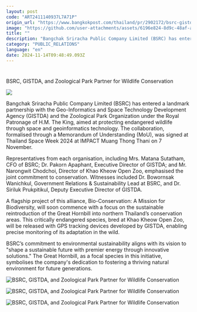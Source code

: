 ```yaml
---
layout: post
code: "ART2411140937L7A71P"
origin_url: "https://www.bangkokpost.com/thailand/pr/2902172/bsrc-gistda-and-zoological-park-partner-for-wildlife-conservation"
image: "https://github.com/user-attachments/assets/6196e824-8d9c-48af-af2d-22e272405887"
title: ""
description: "Bangchak Sriracha Public Company Limited (BSRC) has entered a landmark partnership with the Geo-Informatics and Space Technology Development Agency (GISTDA) and the Zoological Park Organization under the Royal Patronage of H.M. The King, aimed at protecting endangered wildlife through space and geoinformatics technology. The collaboration, formalised through a Memorandum of Understanding (MoU), was signed at Thailand Space Week 2024 at IMPACT Muang Thong Thani on 7 November."
category: "PUBLIC_RELATIONS"
language: "en"
date: 2024-11-14T09:48:49.093Z
---
```


# 

BSRC, GISTDA, and Zoological Park Partner for Wildlife Conservation

![](https://static.bangkokpost.com/media/content/20241114/c1_2902172.jpg)

Bangchak Sriracha Public Company Limited (BSRC) has entered a landmark partnership with the Geo-Informatics and Space Technology Development Agency (GISTDA) and the Zoological Park Organization under the Royal Patronage of H.M. The King, aimed at protecting endangered wildlife through space and geoinformatics technology. The collaboration, formalised through a Memorandum of Understanding (MoU), was signed at Thailand Space Week 2024 at IMPACT Muang Thong Thani on 7 November. 

Representatives from each organisation, including Mrs. Matana Sutatham, CFO of BSRC; Dr. Pakorn Apaphant, Executive Director of GISTDA; and Mr. Narongwit Chodchoi, Director of Khao Kheow Open Zoo, emphasised the joint commitment to conservation. Witnesses included Dr. Bowornsak Wanichkul, Government Relations & Sustainability Lead at BSRC, and Dr. Siriluk Prukpitikul, Deputy Executive Director of GISTDA. 

A flagship project of this alliance, Bio-Conservation: A Mission for Biodiversity, will soon commence with a focus on the sustainable reintroduction of the Great Hornbill into northern Thailand’s conservation areas. This critically endangered species, bred at Khao Kheow Open Zoo, will be released with GPS tracking devices developed by GISTDA, enabling precise monitoring of its adaptation in the wild. 

BSRC’s commitment to environmental sustainability aligns with its vision to "shape a sustainable future with premier energy through innovative solutions." The Great Hornbill, as a focal species in this initiative, symbolises the company's dedication to fostering a thriving natural environment for future generations. 

![BSRC, GISTDA, and Zoological Park Partner for Wildlife Conservation](https://github.com/user-attachments/assets/4b59b081-a747-495d-95af-a7182ee1439c)

![BSRC, GISTDA, and Zoological Park Partner for Wildlife Conservation](https://github.com/user-attachments/assets/bffee11e-bea0-4170-9a2b-5b8485a79ad7)

![BSRC, GISTDA, and Zoological Park Partner for Wildlife Conservation](https://github.com/user-attachments/assets/ce8718f9-2f1a-4bd3-b448-3fd786b54cff)
